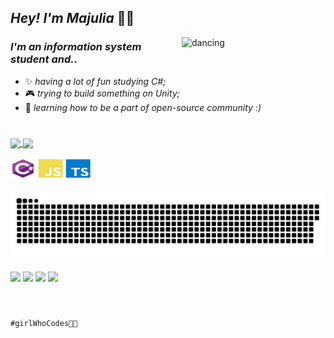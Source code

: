 ## ***Hey! I'm Majulia*** 👩‍💻	

<img align='right' alt="dancing" src="https://media.giphy.com/media/iLqpYAbKGOrqU/giphy.gif" width="230"/>

 ###  ***I'm an information system student and..***
  - :sparkles: *having a lot of fun studying C#;*
  - :video_game: *trying to build something on Unity;*
  - 🦊 *learning how to be a part of open-source community :)* 
  
  # 

<a href="https://github.com/anuraghazra/convoychat">
  <img align="center" src="https://github-readme-stats.vercel.app/api?username=majuliah&show_icons=true&hide=stars,prs&theme=dracula" />
</a>
<a href="https://github.com/majuliah/github-readme-stats">
  <img align="center" src="https://github-readme-stats.vercel.app/api/top-langs/?username=majuliah&layout=compact&theme=dracula" />
</a>

<div style="display: inline_block"><br>
<img align="center" alt="Csharp" height="30" width="40" src="https://raw.githubusercontent.com/devicons/devicon/master/icons/csharp/csharp-original.svg">
<img align="center" alt="Js" height="30" width="40" src="https://raw.githubusercontent.com/devicons/devicon/master/icons/javascript/javascript-plain.svg">
<img align="center" alt="Ts" height="30" width="40" src="https://raw.githubusercontent.com/devicons/devicon/master/icons/typescript/typescript-plain.svg">
</div>

  ###
  
  ![Snake animation](https://github.com/majuliah/majuliah/blob/output/github-contribution-grid-snake.svg)

<div>
<a href="https://www.linkedin.com/in/majuliacarvalho/" target="_blank"><img src="https://img.shields.io/badge/-LinkedIn-%230077B5?style=for-the-badge&logo=linkedin&logoColor=white" target="_blank"></a> 
<a href = "majulialcarvalho@gmail.com"><img src="https://img.shields.io/badge/-Gmail-%23333?style=for-the-badge&logo=gmail&logoColor=white" target="_blank"></a>
<a href="https://instagram.com/maju.jojos" target="_blank"><img src="https://img.shields.io/badge/-Instagram-%23E4405F?style=for-the-badge&logo=instagram&logoColor=white" target="_blank"></a>
<a href="https://twitter.com/majujojos" target="_blank"><img src="https://img.shields.io/badge/Twitter-1DA1F2?style=for-the-badge&logo=twitter&logoColor=white"></a>
 
 </div>
 
  #
 
                                                                                                              #girlWhoCodes🌈🌠
 
 
